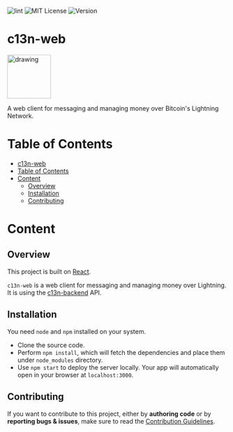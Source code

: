 ![lint](https://github.com/c13n-io/c13n-web/actions/workflows/eslint-check.yml/badge.svg)
![MIT License](https://img.shields.io/badge/license-MIT-%2333BB33)
![Version](https://img.shields.io/badge/version-0.0.2-%233333BB)
# c13n-web
<img src="public/logo192.png" alt="drawing" width="100"/>

A web client for messaging and managing money over Bitcoin's Lightning Network.

# Table of Contents
- [c13n-web](#c13n-web)
- [Table of Contents](#table-of-contents)
- [Content](#content)
  - [Overview](#overview)
  - [Installation](#installation)
  - [Contributing](#contributing)

# Content
## Overview

This project is built on [React](https://reactjs.org/).

`c13n-web` is a web client for messaging and managing money over Lightning. It is using the [c13n-backend](https://git.programize.com/c13n/c13n-backend) API.

## Installation
You need `node` and `npm` installed on your system.

- Clone the source code.
- Perform `npm install`, which will fetch the dependencies and place them under `node_modules` directory.
- Use `npm start` to deploy the server locally. Your app will automatically open in your browser at `localhost:3000`.

## Contributing

If you want to contribute to this project, either by **authoring code** or by **reporting bugs & issues**, make sure to read the [Contribution Guidelines](CONTRIBUTING.md).
